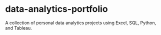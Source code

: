 # data-analytics-portfolio
A collection of personal data analytics projects using Excel, SQL, Python, and Tableau.
